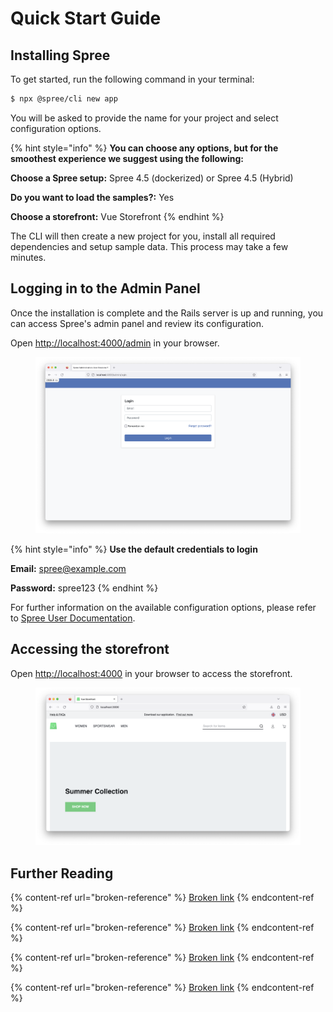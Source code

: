 # Quick Start Guide

## Installing Spree

To get started, run the following command in your terminal:

```bash
$ npx @spree/cli new app
```

You will be asked to provide the name for your project and select configuration options.

{% hint style="info" %}
**You can choose any options, but for the smoothest experience we suggest using the following:**

**Choose a Spree setup:** Spree 4.5 (dockerized) or Spree 4.5 (Hybrid)

**Do you want to load the samples?:** Yes

**Choose a storefront:** Vue Storefront
{% endhint %}

The CLI will then create a new project for you, install all required dependencies and setup sample data. This process may take a few minutes.



## Logging in to the Admin Panel

Once the installation is complete and the Rails server is up and running, you can access Spree's admin panel and review its configuration.



Open [http://localhost:4000/admin](http://localhost:4000/admin) in your browser.&#x20;

<figure><img src="../.gitbook/assets/Spree Login.png" alt=""><figcaption></figcaption></figure>

{% hint style="info" %}
**Use the default credentials to login**

**Email:** spree@example.com

**Password:** spree123
{% endhint %}

For further information on the available configuration options, please refer to [Spree User Documentation](http://localhost:5000/o/-MgQRp4FD0-VW3y7clsV/s/-MgeqbyeWK5fVNDYGH38/).



## Accessing the storefront



Open [http://localhost:4000](http://localhost:4000) in your browser to access the storefront.

<figure><img src="../.gitbook/assets/Spree Vue Storefront.png" alt=""><figcaption></figcaption></figure>



## Further Reading

{% content-ref url="broken-reference" %}
[Broken link](broken-reference)
{% endcontent-ref %}

{% content-ref url="broken-reference" %}
[Broken link](broken-reference)
{% endcontent-ref %}

{% content-ref url="broken-reference" %}
[Broken link](broken-reference)
{% endcontent-ref %}

{% content-ref url="broken-reference" %}
[Broken link](broken-reference)
{% endcontent-ref %}
